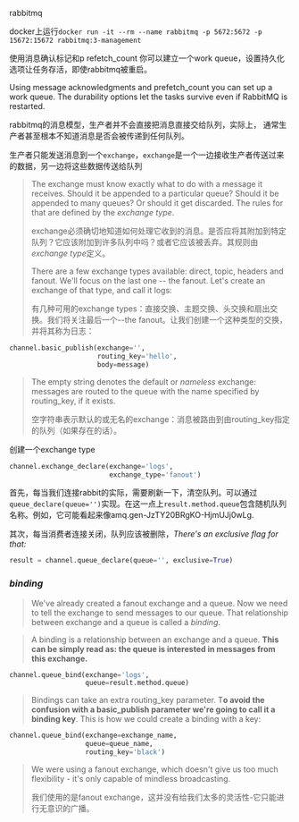 rabbitmq



docker上运行`docker run -it --rm --name rabbitmq -p 5672:5672 -p 15672:15672 rabbitmq:3-management`



使用消息确认标记和p refetch_count 你可以建立一个work queue，设置持久化选项让任务存活，即使rabbitmq被重启。

Using message acknowledgments and prefetch_count you can set up a work queue. The durability options let the tasks survive even if RabbitMQ is restarted.





rabbitmq的消息模型，生产者并不会直接把消息直接交给队列，实际上， 通常生产者甚至根本不知道消息是否会被传递到任何队列。 

生产者只能发送消息到一个`exchange`，`exchange`是一个一边接收生产者传送过来的数据，另一边将这些数据传送给队列

> The exchange must know exactly what to do with a message it receives. Should it be appended to a particular queue? Should it be appended to many queues? Or should it get discarded. The rules for that are defined by the *exchange type*.
>
> exchange必须确切地知道如何处理它收到的消息。是否应将其附加到特定队列？它应该附加到许多队列中吗？或者它应该被丢弃。其规则由*exchange type*定义。 
>
> There are a few exchange types available: direct, topic, headers and fanout. We'll focus on the last one -- the fanout. Let's create an exchange of that type, and call it logs:
>
> 有几种可用的exchange types：直接交换、主题交换、头交换和扇出交换。我们将关注最后一个--the fanout。让我们创建一个这种类型的交换，并将其称为日志：

```python
channel.basic_publish(exchange='',
                      routing_key='hello',
                      body=message)
```

> The empty string denotes the default or *nameless* exchange: messages are routed to the queue with the name specified by routing_key, if it exists.
>
>  空字符串表示默认的或无名的exchange：消息被路由到由routing_key指定的队列（如果存在的话）。 

创建一个exchange type

```python
channel.exchange_declare(exchange='logs',
                         exchange_type='fanout')
```

首先，每当我们连接rabbit的实际，需要刷新一下，清空队列。可以通过`queue_declare(queue='')`实现。在这一点上`result.method.queue`包含随机队列名称。例如，它可能看起来像amq.gen-JzTY20BRgKO-HjmUJj0wLg.

其次，每当消费者连接关闭，队列应该被删除，*There's an exclusive flag for that:*

```python
result = channel.queue_declare(queue='', exclusive=True)
```



### *binding*

> We've already created a fanout exchange and a queue. Now we need to tell the exchange to send messages to our queue. That relationship between exchange and a queue is called a *binding*.



> A binding is a relationship between an exchange and a queue. **This can be simply read as: the queue is interested in messages from this exchange.**

```python
channel.queue_bind(exchange='logs',
                   queue=result.method.queue)
```





> Bindings can take an extra routing_key parameter. T**o avoid the confusion with a basic_publish parameter we're going to call it a binding key**. This is how we could create a binding with a key:

```python
channel.queue_bind(exchange=exchange_name,
                   queue=queue_name,
                   routing_key='black')
```

> We were using a fanout exchange, which doesn't give us too much flexibility - it's only capable of mindless broadcasting.
>
> 我们使用的是fanout exchange，这并没有给我们太多的灵活性-它只能进行无意识的广播。
